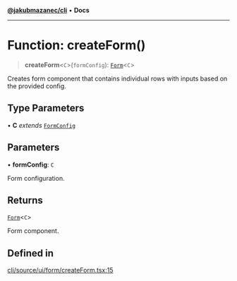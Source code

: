 [**@jakubmazanec/cli**](../README.md) • **Docs**

---

# Function: createForm()

> **createForm**\<`C`\>(`formConfig`): [`Form`](../type-aliases/Form.md)\<`C`\>

Creates form component that contains individual rows with inputs based on the provided config.

## Type Parameters

• **C** _extends_ [`FormConfig`](../type-aliases/FormConfig.md)

## Parameters

• **formConfig**: `C`

Form configuration.

## Returns

[`Form`](../type-aliases/Form.md)\<`C`\>

Form component.

## Defined in

[cli/source/ui/form/createForm.tsx:15](https://github.com/jakubmazanec/tools/blob/29163046acd1da0224b08fd05ca40f385e9ab4e5/packages/cli/source/ui/form/createForm.tsx#L15)
